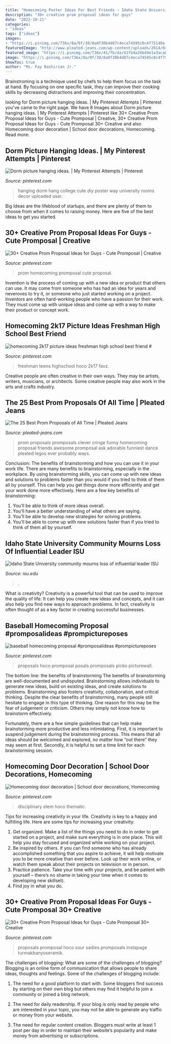 ```yaml
---
title: "Homecoming Poster Ideas For Best Friends ~ Idaho State University Community Mourns Loss Of Influential Leader Isu"
description: "30+ creative prom proposal ideas for guys"
date: "2022-10-21"
categories:
- "ideas"
tags: ["ideas"]
images:
- "https://i.pinimg.com/736x/8a/0f/30/8a0f30b4d87c4eca74595c0c4f75140a.jpg"
featuredImage: "http://www.pleated-jeans.com/wp-content/uploads/2014/04/funny-prom-pics1-1.jpg"
featured_image: "https://i.pinimg.com/736x/41/fb/4a/41fb4a26bd4e1a3acaba0da23a8ead43.jpg"
image: "https://i.pinimg.com/736x/8a/0f/30/8a0f30b4d87c4eca74595c0c4f75140a.jpg"
ShowToc: true
author: "Ms. Fay Bashirian Jr."
---
```



Brainstroming is a technique used by chefs to help them focus on the task at hand. By focusing on one specific task, they can improve their cooking skills by decreasing distractions and improving their concentration.

	

		
looking for Dorm picture hanging ideas. | My Pinterest Attempts | Pinterest you've came to the right page. We have 8 Images about Dorm picture hanging ideas. | My Pinterest Attempts | Pinterest like 30+ Creative Prom Proposal Ideas for Guys - Cute Promposal | Creative, 30+ Creative Prom Proposal Ideas for Guys - Cute Promposal 30+ Creative and also Homecoming door decoration | School door decorations, Homecoming. Read more:
		
    
## Dorm Picture Hanging Ideas. | My Pinterest Attempts | Pinterest

<img loading=lazy src="https://s-media-cache-ak0.pinimg.com/736x/2d/7c/76/2d7c76df1f805d58b56bb1a2c31ba5e7.jpg" onerror="this.onerror=null;this.src='https://tse4.mm.bing.net/th?id=OIP.iDCyfQMMDahaTJrIO38GhAHaJ3&amp;pid=15.1';" alt="Dorm picture hanging ideas. | My Pinterest Attempts | Pinterest">

_Source: pinterest.com_

>hanging dorm hang college cute diy poster way university rooms decor uploaded user. 

	

Big Ideas are the lifeblood of startups, and there are plenty of them to choose from when it comes to raising money. Here are five of the best ideas to get you started.

    
## 30+ Creative Prom Proposal Ideas For Guys - Cute Promposal | Creative

<img loading=lazy src="https://i.pinimg.com/736x/41/fb/4a/41fb4a26bd4e1a3acaba0da23a8ead43.jpg" onerror="this.onerror=null;this.src='https://tse2.mm.bing.net/th?id=OIP.Kus4ok4sxqMZmasyjuwDygHaNK&amp;pid=15.1';" alt="30+ Creative Prom Proposal Ideas for Guys - Cute Promposal | Creative">

_Source: pinterest.com_

>prom homecoming promposal cute proposal. 

	

Invention is the process of coming up with a new idea or product that others can use. It may come from someone who has had an idea for years and neveroves to try it, or someone who just started working on a project. Inventors are often hard-working people who have a passion for their work. They must come up with unique ideas and come up with a way to make their product or concept work.

    
## Homecoming 2k17 Picture Ideas Freshman High School Best Friend #

<img loading=lazy src="https://i.pinimg.com/736x/af/46/e3/af46e3089696761585e623bfbf0214bb.jpg" onerror="this.onerror=null;this.src='https://tse3.mm.bing.net/th?id=OIP.TfzCYkc6kOipNRhdv-ipHQHaJ3&amp;pid=15.1';" alt="homecoming 2k17 picture ideas freshman high school best friend #">

_Source: pinterest.com_

>freshman teens highschool hoco 2k17 favz. 

	

Creative people are often creative in their own ways. They may be artists, writers, musicians, or architects. Some creative people may also work in the arts and crafts industry.

    
## The 25 Best Prom Proposals Of All Time | Pleated Jeans

<img loading=lazy src="http://www.pleated-jeans.com/wp-content/uploads/2014/04/funny-prom-pics1-1.jpg" onerror="this.onerror=null;this.src='https://tse4.mm.bing.net/th?id=OIP.3eh_xNpyRwAoIcFC1Wwd3gHaHa&amp;pid=15.1';" alt="The 25 Best Prom Proposals of All Time | Pleated Jeans">

_Source: pleated-jeans.com_

>prom proposals promposals clever cringe funny homecoming proposal friends awesome promposal ask adorable funniest dance pleated legos ever probably ways. 

	

Conclusion: The benefits of brainstorming and how you can use it in your work life.
There are many benefits to brainstorming, especially in the workplace. By using brainstorming skills, you can come up with new ideas and solutions to problems faster than you would if you tried to think of them all by yourself. This can help you get things done more efficiently and get your work done more effectively. Here are a few key benefits of brainstorming:
1. You’ll be able to think of more ideas overall.
2. You’ll have a better understanding of what others are saying.
3. You’ll be able to develop new strategies for solving problems.
4. You’ll be able to come up with new solutions faster than if you tried to think of them all by yourself.

    
## Idaho State University Community Mourns Loss Of Influential Leader ISU

<img loading=lazy src="https://isu.edu/media/publications/headlines/fall-2019/180928-bonfire-26-copy.jpg" onerror="this.onerror=null;this.src='https://tse3.mm.bing.net/th?id=OIP.Spzw84oNBnNkvf53kfAEnQHaE8&amp;pid=15.1';" alt="Idaho State University community mourns loss of influential leader ISU">

_Source: isu.edu_

>. 

	

What is creativity?
Creativity is a powerful tool that can be used to improve the quality of life. It can help you create new ideas and concepts, and it can also help you find new ways to approach problems. In fact, creativity is often thought of as a key factor in creating successful businesses.

    
## Baseball Homecoming Proposal #promposalideas #prompictureposes

<img loading=lazy src="https://i.pinimg.com/736x/1a/26/28/1a26285c38878dc647fb16de90ef5486.jpg" onerror="this.onerror=null;this.src='https://tse1.mm.bing.net/th?id=OIP.ZlX5pqycCymwhWX1p6bkdQHaJ3&amp;pid=15.1';" alt="baseball homecoming proposal #promposalideas #prompictureposes">

_Source: pinterest.com_

>proposals hoco promposal posals promposals picko picturewall. 

	

The bottom line: the benefits of brainstorming
The benefits of brainstorming are well-documented and undisputed. Brainstorming allows individuals to generate new ideas, build on existing ideas, and create solutions to problems. Brainstorming also fosters creativity, collaboration, and critical thinking.
Despite the clear benefits of brainstorming, many people still hesitate to engage in this type of thinking. One reason for this may be the fear of judgement or criticism. Others may simply not know how to brainstorm effectively.

Fortunately, there are a few simple guidelines that can help make brainstorming more productive and less intimidating. First, it is important to suspend judgement during the brainstorming process. This means that all ideas should be welcomed and explored, no matter how “out there” they may seem at first. Secondly, it is helpful to set a time limit for each brainstorming session.

    
## Homecoming Door Decoration | School Door Decorations, Homecoming

<img loading=lazy src="https://i.pinimg.com/736x/a9/c4/9d/a9c49d8dd44c03c51a291317b541345d.jpg" onerror="this.onerror=null;this.src='https://tse2.mm.bing.net/th?id=OIP.S99c-EGiAwGSy7V6w9EIvgHaJ3&amp;pid=15.1';" alt="Homecoming door decoration | School door decorations, Homecoming">

_Source: pinterest.com_

>disciplinary elem hoco thematic. 

	

Tips for increasing creativity in your life.
Creativity is key to a happy and fulfilling life. Here are some tips for increasing your creativity: 
1. Get organized. Make a list of the things you need to do in order to get started on a project, and make sure everything is in one place. This will help you stay focused and organized while working on your project. 
2. Be inspired by others. if you can find someone who has already accomplished something that you aspire to achieve, it will help motivate you to be more creative than ever before. Look up their work online, or watch them speak about their projects on television or in person. 
3. Practice patience. Take your time with your projects, and be patient with yourself – there’s no shame in taking your time when it comes to developing new skillset). 
4. Find joy in what you do.

    
## 30+ Creative Prom Proposal Ideas For Guys - Cute Promposal 30+ Creative

<img loading=lazy src="https://i.pinimg.com/736x/8a/0f/30/8a0f30b4d87c4eca74595c0c4f75140a.jpg" onerror="this.onerror=null;this.src='https://tse3.mm.bing.net/th?id=OIP.5wf_hF4bM6nRxmWUZnHKrQHaJ3&amp;pid=15.1';" alt="30+ Creative Prom Proposal Ideas for Guys - Cute Promposal 30+ Creative">

_Source: pinterest.com_

>proposals promposal hoco sour sadies promposals instapage turmakbanyoseramik. 

	

The challenges of blogging: What are some of the challenges of blogging?
Blogging is an online form of communication that allows people to share ideas, thoughts and feelings. Some of the challenges of blogging include:
1. The need for a good platform to start with. Some bloggers find success by starting on their own blog but others may find it helpful to join a community or joined a blog network.

2. The need for daily readership. If your blog is only read by people who are interested in your topic, you may not be able to generate any traffic or money from your website.

3. The need for regular content creation. Bloggers must write at least 1 post per day in order to maintain their website’s popularity and make money from advertising or subscriptions.

